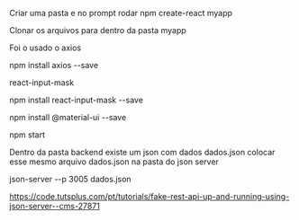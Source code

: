 Criar uma pasta e no prompt rodar npm create-react myapp

Clonar os arquivos para dentro da pasta myapp

Foi o usado o axios 

npm install axios --save

react-input-mask

npm install react-input-mask --save

npm install @material-ui --save

npm start

Dentro da pasta backend existe um json com dados dados.json
colocar esse mesmo arquivo dados.json na pasta do json server

json-server --p 3005 dados.json

https://code.tutsplus.com/pt/tutorials/fake-rest-api-up-and-running-using-json-server--cms-27871
